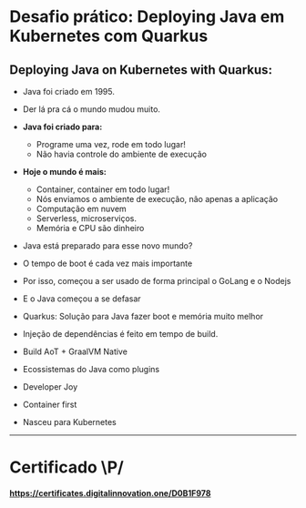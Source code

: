 # Desafio prático: Deploying Java em Kubernetes com Quarkus

## Deploying Java on Kubernetes with Quarkus:

- Java foi criado em 1995.
- Der lá pra cá o mundo mudou muito.

- **Java foi criado para:**
  - Programe uma vez, rode em todo lugar!
  - Não havia controle do ambiente de execução
- **Hoje o mundo é mais:**
  - Container, container em todo lugar!
  - Nós enviamos o ambiente de execução, não apenas a aplicação
  - Computação em nuvem
  - Serverless, microserviços.
  - Memória e CPU são dinheiro
- Java está preparado para esse novo mundo?
- O tempo de boot é cada vez mais importante
- Por isso, começou a ser usado de forma principal o GoLang e o Nodejs
- E o Java começou a se defasar
- Quarkus: Solução para Java fazer boot e memória muito melhor
- Injeção de dependências é feito em tempo de build.
- Build AoT + GraalVM Native
- Ecossistemas do Java como plugins
- Developer Joy
- Container first
- Nasceu para Kubernetes

---

# Certificado \P/

#### https://certificates.digitalinnovation.one/D0B1F978